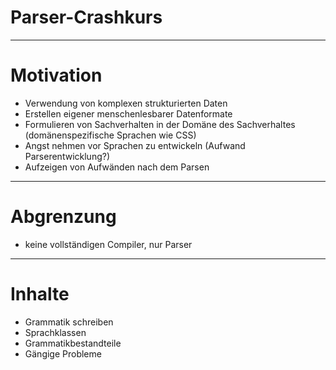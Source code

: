 # Parser-Crashkurs

---

# Motivation

* Verwendung von komplexen strukturierten Daten
* Erstellen eigener menschenlesbarer Datenformate
* Formulieren von Sachverhalten in der Domäne des Sachverhaltes (domänenspezifische Sprachen wie CSS)
* Angst nehmen vor Sprachen zu entwickeln (Aufwand Parserentwicklung?)
* Aufzeigen von Aufwänden nach dem Parsen

---

# Abgrenzung

* keine vollständigen Compiler, nur Parser

---

# Inhalte

* Grammatik schreiben
* Sprachklassen
* Grammatikbestandteile
* Gängige Probleme
